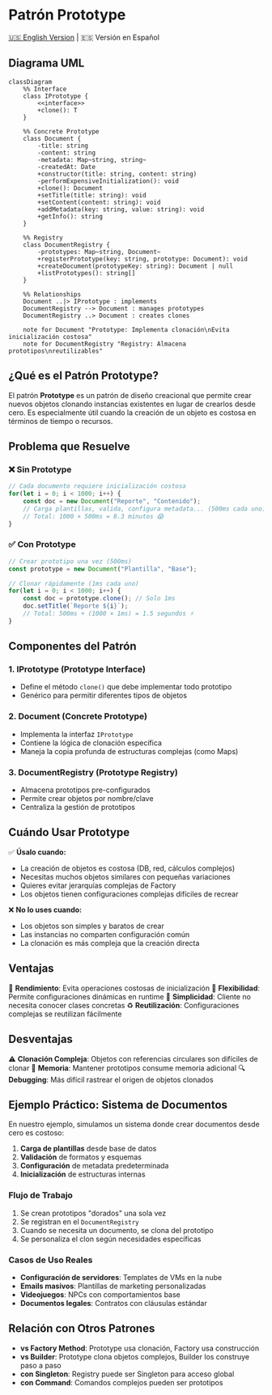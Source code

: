 # Patrón Prototype

[🇺🇸 English Version](./README.md) | 🇪🇸 Versión en Español

## Diagrama UML

```mermaid
classDiagram
    %% Interface
    class IPrototype {
        <<interface>>
        +clone(): T
    }

    %% Concrete Prototype
    class Document {
        -title: string
        -content: string
        -metadata: Map~string, string~
        -createdAt: Date
        +constructor(title: string, content: string)
        -performExpensiveInitialization(): void
        +clone(): Document
        +setTitle(title: string): void
        +setContent(content: string): void
        +addMetadata(key: string, value: string): void
        +getInfo(): string
    }

    %% Registry
    class DocumentRegistry {
        -prototypes: Map~string, Document~
        +registerPrototype(key: string, prototype: Document): void
        +createDocument(prototypeKey: string): Document | null
        +listPrototypes(): string[]
    }

    %% Relationships
    Document ..|> IPrototype : implements
    DocumentRegistry --> Document : manages prototypes
    DocumentRegistry ..> Document : creates clones

    note for Document "Prototype: Implementa clonación\nEvita inicialización costosa"
    note for DocumentRegistry "Registry: Almacena prototipos\nreutilizables"
```

## ¿Qué es el Patrón Prototype?

El patrón **Prototype** es un patrón de diseño creacional que permite crear nuevos objetos clonando instancias existentes en lugar de crearlos desde cero. Es especialmente útil cuando la creación de un objeto es costosa en términos de tiempo o recursos.

## Problema que Resuelve

### ❌ Sin Prototype
```typescript
// Cada documento requiere inicialización costosa
for(let i = 0; i < 1000; i++) {
    const doc = new Document("Reporte", "Contenido");
    // Carga plantillas, valida, configura metadata... (500ms cada uno)
    // Total: 1000 × 500ms = 8.3 minutos 😱
}
```

### ✅ Con Prototype
```typescript
// Crear prototipo una vez (500ms)
const prototype = new Document("Plantilla", "Base");

// Clonar rápidamente (1ms cada uno)
for(let i = 0; i < 1000; i++) {
    const doc = prototype.clone(); // Solo 1ms
    doc.setTitle(`Reporte ${i}`);
    // Total: 500ms + (1000 × 1ms) = 1.5 segundos ⚡
}
```

## Componentes del Patrón

### 1. **IPrototype<T>** (Prototype Interface)
- Define el método `clone()` que debe implementar todo prototipo
- Genérico para permitir diferentes tipos de objetos

### 2. **Document** (Concrete Prototype)
- Implementa la interfaz `IPrototype`
- Contiene la lógica de clonación específica
- Maneja la copia profunda de estructuras complejas (como Maps)

### 3. **DocumentRegistry** (Prototype Registry)
- Almacena prototipos pre-configurados
- Permite crear objetos por nombre/clave
- Centraliza la gestión de prototipos

## Cuándo Usar Prototype

✅ **Úsalo cuando:**
- La creación de objetos es costosa (DB, red, cálculos complejos)
- Necesitas muchos objetos similares con pequeñas variaciones
- Quieres evitar jerarquías complejas de Factory
- Los objetos tienen configuraciones complejas difíciles de recrear

❌ **No lo uses cuando:**
- Los objetos son simples y baratos de crear
- Las instancias no comparten configuración común
- La clonación es más compleja que la creación directa

## Ventajas

🚀 **Rendimiento**: Evita operaciones costosas de inicialización
🔧 **Flexibilidad**: Permite configuraciones dinámicas en runtime
🎯 **Simplicidad**: Cliente no necesita conocer clases concretas
♻️ **Reutilización**: Configuraciones complejas se reutilizan fácilmente

## Desventajas

⚠️ **Clonación Compleja**: Objetos con referencias circulares son difíciles de clonar
🧠 **Memoria**: Mantener prototipos consume memoria adicional
🔍 **Debugging**: Más difícil rastrear el origen de objetos clonados

## Ejemplo Práctico: Sistema de Documentos

En nuestro ejemplo, simulamos un sistema donde crear documentos desde cero es costoso:

1. **Carga de plantillas** desde base de datos
2. **Validación** de formatos y esquemas
3. **Configuración** de metadata predeterminada
4. **Inicialización** de estructuras internas

### Flujo de Trabajo

1. Se crean prototipos "dorados" una sola vez
2. Se registran en el `DocumentRegistry`
3. Cuando se necesita un documento, se clona del prototipo
4. Se personaliza el clon según necesidades específicas

### Casos de Uso Reales

- **Configuración de servidores**: Templates de VMs en la nube
- **Emails masivos**: Plantillas de marketing personalizadas  
- **Videojuegos**: NPCs con comportamientos base
- **Documentos legales**: Contratos con cláusulas estándar

## Relación con Otros Patrones

- **vs Factory Method**: Prototype usa clonación, Factory usa construcción
- **vs Builder**: Prototype clona objetos complejos, Builder los construye paso a paso
- **con Singleton**: Registry puede ser Singleton para acceso global
- **con Command**: Comandos complejos pueden ser prototipos